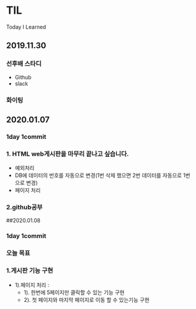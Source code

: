 # TIL
Today I Learned


## 2019.11.30

### 선후배 스타디
- Github
- slack
### 화이팅 

## 2020.01.07

### 1day 1commit 
### 1. HTML web게시판을 마무리 끝나고 싶습니다.
- 예외처리
- DB에 데이터의 번호를 자동으로 변경(1번 삭제 했으면 2번 데이터를 자동으로 1번으로 변경) 
- 페이지 처리
### 2.github공부


##2020.01.08

### 1day 1commit
### 오늘 목표
### 1.게시판 기능 구현
- 1).페이지 처리 :
  - 1). 한번에 5페이지만 클릭할 수 있는 기능 구현
  - 2). 첫 페이지와 마지막 페이지로 이동 할 수 있는기능 구현


